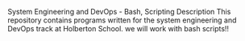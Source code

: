 System Engineering and DevOps - Bash, Scripting
Description
This repository contains programs written for the system engineering and DevOps track at Holberton School. we will work with bash scripts!!